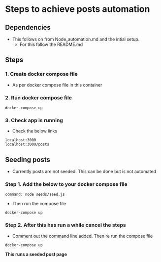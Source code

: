 # Steps to achieve posts automation

## Dependencies

- This follows on from Node_automation.md and the intial setup.
	- For this follow the README.md

## Steps

### 1. Create docker compose file

- As per docker compose file in this container

### 2. Run docker compose file

```docker-compose up```

### 3. Check app is running

- Check the below links

```
localhost:3000
localhost:3000/posts
```

## Seeding posts

- Currently posts are not seeded. This can be done but is not automated

### Step 1. Add the below to your docker compose file

```command: node seeds/seed.js```

- Then run the compose file

```docker-compose up```

### Step 2. After this has run a while cancel the steps

- Comment out the command line added. Then re run the compose file

```docker-compose up```

**This runs a seeded post page**
